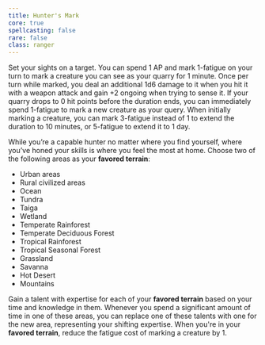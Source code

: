 ```yaml
---
title: Hunter's Mark
core: true
spellcasting: false
rare: false
class: ranger
---
```

Set your sights on a target. You can spend 1 AP and mark 1-fatigue on your turn to mark a creature you can see as your quarry for 1 minute. Once per turn while marked, you deal an additional 1d6 damage to it when you hit it with a weapon attack and gain +2 ongoing when trying to sense it. If your quarry drops to 0 hit points before the duration ends, you can immediately spend 1-fatigue to mark a new creature as your query. When initially marking a creature, you can mark 3-fatigue instead of 1 to extend the duration to 10 minutes, or 5-fatigue to extend it to 1 day. 

While you’re a capable hunter no matter where you find yourself, where you’ve honed your skills is where you feel the most at home. Choose two of the following areas as your **favored terrain**:

- Urban areas
- Rural civilized areas
- Ocean
- Tundra
- Taiga
- Wetland
- Temperate Rainforest
- Temperate Deciduous Forest
- Tropical Rainforest
- Tropical Seasonal Forest
- Grassland
- Savanna
- Hot Desert
- Mountains

Gain a talent with expertise for each of your **favored terrain** based on your time and knowledge in them. Whenever you spend a significant amount of time in one of these areas, you can replace one of these talents with one for the new area, representing your shifting expertise. When you're in your **favored terrain**, reduce the fatigue cost of marking a creature by 1.
